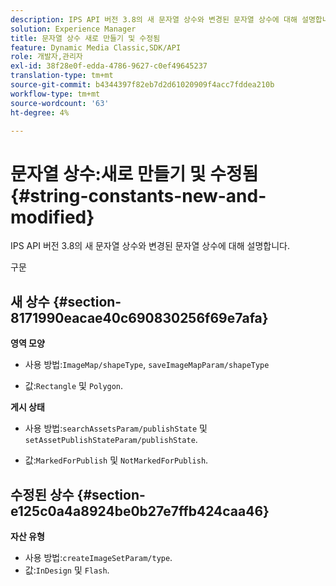 ```yaml
---
description: IPS API 버전 3.8의 새 문자열 상수와 변경된 문자열 상수에 대해 설명합니다.
solution: Experience Manager
title: 문자열 상수 새로 만들기 및 수정됨
feature: Dynamic Media Classic,SDK/API
role: 개발자,관리자
exl-id: 38f28e0f-edda-4786-9627-c0ef49645237
translation-type: tm+mt
source-git-commit: b4344397f82eb7d2d61020909f4acc7fddea210b
workflow-type: tm+mt
source-wordcount: '63'
ht-degree: 4%

---
```


# 문자열 상수:새로 만들기 및 수정됨{#string-constants-new-and-modified}

IPS API 버전 3.8의 새 문자열 상수와 변경된 문자열 상수에 대해 설명합니다.

구문

## 새 상수 {#section-8171990eacae40c690830256f69e7afa}

**영역 모양**

* 사용 방법:`ImageMap/shapeType`, `saveImageMapParam/shapeType`

* 값:`Rectangle` 및 `Polygon`.

**게시 상태**

* 사용 방법:`searchAssetsParam/publishState` 및 `setAssetPublishStateParam/publishState`.

* 값:`MarkedForPublish` 및 `NotMarkedForPublish`.

## 수정된 상수 {#section-e125c0a4a8924be0b27e7ffb424caa46}

**자산 유형**

* 사용 방법:`createImageSetParam/type`.
* 값:`InDesign` 및 `Flash`.
